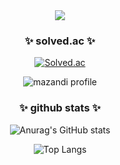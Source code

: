 
<!--
**hwkimv/hwkimv** is a ✨ _special_ ✨ repository because its `README.md` (this file) appears on your GitHub profile.

Here are some ideas to get you started:

- 🔭 I’m currently working on ...
- 🌱 I’m currently learning ...
- 👯 I’m looking to collaborate on ...
- 🤔 I’m looking for help with ...
- 💬 Ask me about ...
- 📫 How to reach me: ...
- 😄 Pronouns: ...
- ⚡ Fun fact: ...
-->
<div align=center>
	<img src="https://capsule-render.vercel.app/api?type=waving&color=auto&height=200&section=header&text=_ha_nk's%20Github!&fontSize=35" />	
</div>
<div align=center>
<h3>✨ solved.ac ✨</h3>

[![Solved.ac](http://mazassumnida.wtf/api/v2/generate_badge?boj=hwkimv)](https://solved.ac/hwkimv)

![mazandi profile](http://mazandi.herokuapp.com/api?handle=hwkimv&theme=dark)
</div>

<div align=center>
<h3>✨ github stats ✨</h3>

![Anurag's GitHub stats](https://github-readme-stats.vercel.app/api?username=hwkimv&show_icons=true&theme=dracula)

![Top Langs](https://github-readme-stats.vercel.app/api/top-langs/?username=hwkimv&layout=compact&theme=dark)
</div>

